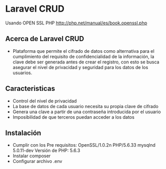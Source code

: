 #  Laravel CRUD 
Usando OPEN SSL PHP http://php.net/manual/es/book.openssl.php
## Acerca de Laravel CRUD

- Plataforma que permite el  cifrado de datos como alternativa 
para el cumplimiento del requisito de confidencialidad de la 
información, la clave debe ser generada antes de crear el registro, 
con esto se busca asegurar el nivel  de privacidad y seguridad para
los datos de los usuarios. 

## Caracteristicas

- Control del nivel de privacidad 
- La base de datos de cada usuario necesita su propia clave de cifrado
- Genera una clave a partir de una contraseña introducida por el usuario
- Imposibilidad de que terceros puedan acceder a los datos

## Instalación 
- Cumplir con los Pre requisitos: OpenSSL/1.0.2n PHP/5.6.33
    mysqlnd 5.0.11-dev 
    Versión de PHP: 5.6.3
- Instalar composer 
- Configurar archivo  .env




